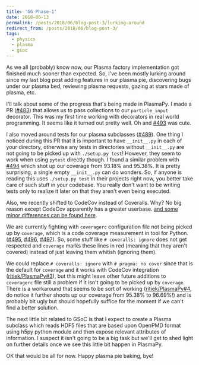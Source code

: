 ```yaml
---
title: 'GG Phase-1'
date: 2018-06-13
permalink: /posts/2018/06/blog-post-3/lurking-around
redirect_from: /posts/2018/06/blog-post-3/
tags:
  - physics
  - plasma
  - gsoc
---
```


As we all (probably) know now, our Plasma factory implementation got finished much
sooner than expected. So, I've been mostly lurking around since my last blog post
adding features in our plasma pie, discovering bugs under our plasma bed, reviewing
plasma requests, gazing at stars made of plasma, etc.

I'll talk about some of the progress that's being made in PlasmaPy. I made a PR
([#483](https://github.com/PlasmaPy/PlasmaPy/pull/483)) that allows us to pass collections
to our `particle_input` decorator. This was my first time working with decorators in real
world programming. It seems like it turned out pretty well. Oh and
[#493](https://github.com/PlasmaPy/PlasmaPy/pull/493) was cute.

I also moved around tests for our plasma subclasses
([#489](https://github.com/PlasmaPy/PlasmaPy/pull/489)).
One thing I noticed during this PR that it is important to have `__init__.py` in each of
your directory, otherwise any tests in directories without `__init__.py` are not going
to be picked up with `./setup.py test`! However, they seem to work when using `pytest`
directly though. I found a similar problem with
[#494](https://github.com/PlasmaPy/PlasmaPy/pull/494) which shot up our coverage from
93.18% and 95.38%. It is pretty surprising, a single empty `__init__.py` can do wonders.
So, if anyone is reading this uses `./setup.py test` in their projects right now, you better
take care of such stuff in your codebase. You really don't want to be writing tests only
to realize it later on that they aren't even being executed.

Also, we recently shifted to CodeCov instead of Coveralls. Why? No big reason except CodeCov
apparently has a greater userbase.
[and some minor differences can be found here](https://www.google.com/search?q=codecov+vs+coveralls).

We are currently fighting with `coveragerc` configuration file not being picked up by `coverage`,
which is a code coverage measurement in tool for Python.
([#495](https://github.com/PlasmaPy/PlasmaPy/pull/495),
[#496](https://github.com/PlasmaPy/PlasmaPy/pull/496),
[#497](https://github.com/PlasmaPy/PlasmaPy/pull/497)). So, some stuff like `# coveralls: ignore`
does not get respected and `coverage` marks these lines in red (meaning that they aren't covered)
instead of just leaving them whitish (ignoring them).

We could replace `# coveralls: ignore` with `# pragma: no cover` since that is the
default for `coverage` and it works with CodeCov integration
([ritiek/PlasmaPy#3](https://github.com/ritiek/PlasmaPy/pull/3)), but this might
leave other future additions to `coveragerc` file still a problem if it isn't going to be picked up
by `coverage`. There is a workaround that seems
to be sort of working ([ritiek/PlasmaPy#4](https://github.com/ritiek/PlasmaPy/pull/4), do
notice it further shoots up our coverage from 95.38% to 96.69%!) and is probably bit ugly but
should hopefully suffice for the moment if we can't find a better solution.

The next little bit related to GSoC is that I expect to create a Plasma subclass which reads
HDF5 files that are based upon OpenPMD format using h5py python module and then expose relevant
attributes of information.
I suspect it isn't going to be a big task but we'll get to shed light on further details once
we see this little bit happen in PlasmaPy.

OK that would be all for now. Happy plasma pie baking, bye!
